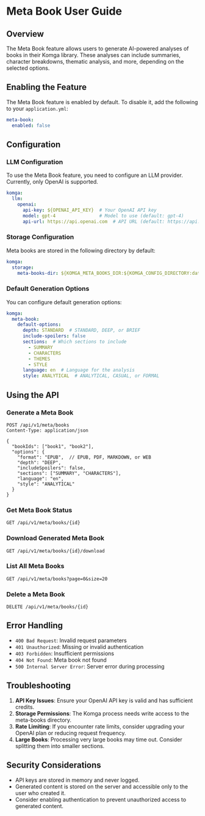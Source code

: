# Meta Book User Guide

## Overview
The Meta Book feature allows users to generate AI-powered analyses of books in their Komga library. These analyses can include summaries, character breakdowns, thematic analysis, and more, depending on the selected options.

## Enabling the Feature

The Meta Book feature is enabled by default. To disable it, add the following to your `application.yml`:

```yaml
meta-book:
  enabled: false
```

## Configuration

### LLM Configuration

To use the Meta Book feature, you need to configure an LLM provider. Currently, only OpenAI is supported.

```yaml
komga:
  llm:
    openai:
      api-key: ${OPENAI_API_KEY}  # Your OpenAI API key
      model: gpt-4                # Model to use (default: gpt-4)
      api-url: https://api.openai.com  # API URL (default: https://api.openai.com)
```

### Storage Configuration

Meta books are stored in the following directory by default:

```yaml
komga:
  storage:
    meta-books-dir: ${KOMGA_META_BOOKS_DIR:${KOMGA_CONFIG_DIRECTORY:data/meta-books}}
```

### Default Generation Options

You can configure default generation options:

```yaml
komga:
  meta-book:
    default-options:
      depth: STANDARD  # STANDARD, DEEP, or BRIEF
      include-spoilers: false
      sections:  # Which sections to include
        - SUMMARY
        - CHARACTERS
        - THEMES
        - STYLE
      language: en  # Language for the analysis
      style: ANALYTICAL  # ANALYTICAL, CASUAL, or FORMAL
```

## Using the API

### Generate a Meta Book

```http
POST /api/v1/meta/books
Content-Type: application/json

{
  "bookIds": ["book1", "book2"],
  "options": {
    "format": "EPUB",  // EPUB, PDF, MARKDOWN, or WEB
    "depth": "DEEP",
    "includeSpoilers": false,
    "sections": ["SUMMARY", "CHARACTERS"],
    "language": "en",
    "style": "ANALYTICAL"
  }
}
```

### Get Meta Book Status

```http
GET /api/v1/meta/books/{id}
```

### Download Generated Meta Book

```http
GET /api/v1/meta/books/{id}/download
```

### List All Meta Books

```http
GET /api/v1/meta/books?page=0&size=20
```

### Delete a Meta Book

```http
DELETE /api/v1/meta/books/{id}
```

## Error Handling

- `400 Bad Request`: Invalid request parameters
- `401 Unauthorized`: Missing or invalid authentication
- `403 Forbidden`: Insufficient permissions
- `404 Not Found`: Meta book not found
- `500 Internal Server Error`: Server error during processing

## Troubleshooting

1. **API Key Issues**: Ensure your OpenAI API key is valid and has sufficient credits.
2. **Storage Permissions**: The Komga process needs write access to the meta-books directory.
3. **Rate Limiting**: If you encounter rate limits, consider upgrading your OpenAI plan or reducing request frequency.
4. **Large Books**: Processing very large books may time out. Consider splitting them into smaller sections.

## Security Considerations

- API keys are stored in memory and never logged.
- Generated content is stored on the server and accessible only to the user who created it.
- Consider enabling authentication to prevent unauthorized access to generated content.
